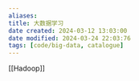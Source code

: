```yaml
---
aliases: 
title: 大数据学习
date created: 2024-03-12 13:03:00
date modified: 2024-03-24 22:03:76
tags: [code/big-data, catalogue]
---
```

[[Hadoop]]
